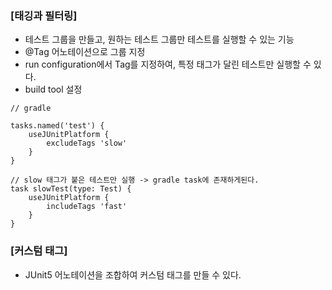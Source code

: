 ### [태깅과 필터링]

- 테스트 그룹을 만들고, 원하는 테스트 그룹만 테스트를 실행할 수 있는 기능
- @Tag 어노테이션으로 그룹 지정
- run configuration에서 Tag를 지정하여, 특정 태그가 달린 테스트만 실행할 수 있다.
- build tool 설정

```
// gradle

tasks.named('test') {
	useJUnitPlatform {
		excludeTags 'slow'
	}
}

// slow 태그가 붙은 테스트만 실행 -> gradle task에 존재하게된다.
task slowTest(type: Test) {
	useJUnitPlatform {
		includeTags 'fast'
	}
}
```

### [커스텀 태그]

- JUnit5 어노테이션을 조합하여 커스텀 태그를 만들 수 있다.